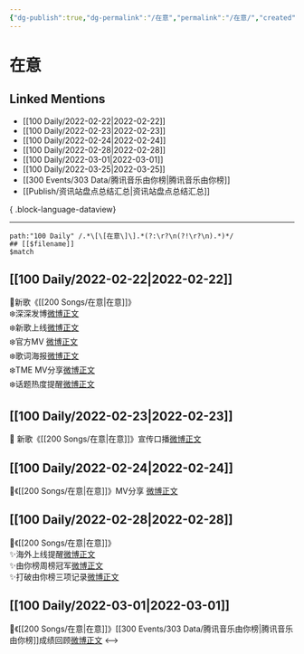 ```yaml
---
{"dg-publish":true,"dg-permalink":"/在意","permalink":"/在意/","created":"2022-12-22T13:39:41.000+08:00","updated":"2023-04-10T15:36:55.000+08:00"}
---
```


# 在意

## Linked Mentions
- [[100 Daily/2022-02-22\|2022-02-22]]
- [[100 Daily/2022-02-23\|2022-02-23]]
- [[100 Daily/2022-02-24\|2022-02-24]]
- [[100 Daily/2022-02-28\|2022-02-28]]
- [[100 Daily/2022-03-01\|2022-03-01]]
- [[100 Daily/2022-03-25\|2022-03-25]]
- [[300 Events/303 Data/腾讯音乐由你榜\|腾讯音乐由你榜]]
- [[Publish/资讯站盘点总结汇总\|资讯站盘点总结汇总]]

{ .block-language-dataview}

---

```expander
path:"100 Daily" /.*\[\[在意\]\].*(?:\r?\n(?!\r?\n).*)*/
## [[$filename]]
$match
```
## [[100 Daily/2022-02-22\|2022-02-22]]
🌟新歌《[[200 Songs/在意\|在意]]》  
❄️深深发博[微博正文](https://m.weibo.cn/6466290670/4739629548310647)  
❄️新歌上线[微博正文](https://m.weibo.cn/6466290670/4739615821401328)  
❄️官方MV [微博正文](https://m.weibo.cn/6466290670/4739615175741589)  
❄️歌词海报[微博正文](https://m.weibo.cn/6466290670/4739622611192588)  
❄️TME MV分享[微博正文](https://m.weibo.cn/6466290670/4739736180100843)  
❄️话题热度提醒[微博正文](https://m.weibo.cn/6466290670/4739661966869174)
## [[100 Daily/2022-02-23\|2022-02-23]]
🌟 新歌《[[200 Songs/在意\|在意]]》宣传口播[微博正文](https://m.weibo.cn/6466290670/4740066284670954)
## [[100 Daily/2022-02-24\|2022-02-24]]
🌟《[[200 Songs/在意\|在意]]》MV分享 [微博正文](https://m.weibo.cn/6466290670/4740488491434157)
## [[100 Daily/2022-02-28\|2022-02-28]]
🌟《[[200 Songs/在意\|在意]]》  
✨海外上线提醒[微博正文](https://m.weibo.cn/6466290670/4741814369648992)  
✨由你榜周榜冠军[微博正文](https://m.weibo.cn/6466290670/4741893508303956)  
✨打破由你榜三项记录[微博正文](https://m.weibo.cn/6466290670/4741912491201570)
## [[100 Daily/2022-03-01\|2022-03-01]]
🌟《[[200 Songs/在意\|在意]]》[[300 Events/303 Data/腾讯音乐由你榜\|腾讯音乐由你榜]]成绩回顾[微博正文](https://m.weibo.cn/6466290670/4742287932002713)
<-->